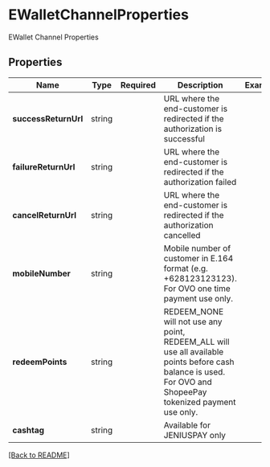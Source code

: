 # EWalletChannelProperties

EWallet Channel Properties

## Properties

| Name | Type | Required | Description | Examples |
|------------|:-------------:|:-------------:|-------------|:-------------:|
| **successReturnUrl** |string |  | URL where the end-customer is redirected if the authorization is successful | | |
| **failureReturnUrl** |string |  | URL where the end-customer is redirected if the authorization failed | | |
| **cancelReturnUrl** |string |  | URL where the end-customer is redirected if the authorization cancelled | | |
| **mobileNumber** |string |  | Mobile number of customer in E.164 format (e.g. +628123123123). For OVO one time payment use only. | | |
| **redeemPoints** |string |  | REDEEM_NONE will not use any point, REDEEM_ALL will use all available points before cash balance is used. For OVO and ShopeePay tokenized payment use only. | | |
| **cashtag** |string |  | Available for JENIUSPAY only | | |



[[Back to README]](../../README.md)